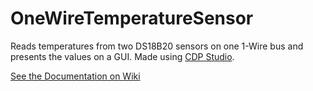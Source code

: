 # OneWireTemperatureSensor
Reads temperatures from two DS18B20 sensors on one 1-Wire bus and presents the values on a GUI. Made using [CDP Studio](https://cdpstudio.com).

[See the Documentation on Wiki](https://github.com/CDPTechnologies/OneWireTemperatureSensor/wiki)
